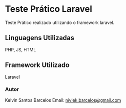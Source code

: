 # Teste Prático Laravel
<p>Teste Prático realizado utilizando o framework laravel.</p>

## Linguagens Utilizadas
<p>PHP, JS, HTML</p>

## Framework Utilizado
<p>Laravel</p>

### Autor
Kelvin Santos Barcelos
Email: nivlek.barcelos@gmail.com
